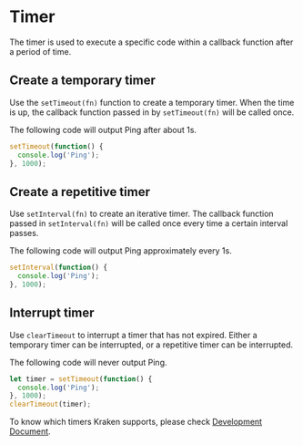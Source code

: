 # Timer

The timer is used to execute a specific code within a callback function after a period of time.

## Create a temporary timer

Use the `setTimeout(fn)` function to create a temporary timer. When the time is up, the callback function passed in by `setTimeout(fn)` will be called once.

The following code will output Ping after about 1s.

```javascript
setTimeout(function() {
  console.log('Ping');
}, 1000);
```

## Create a repetitive timer

Use `setInterval(fn)` to create an iterative timer. The callback function passed in `setInterval(fn)` will be called once every time a certain interval passes.

The following code will output Ping approximately every 1s.

```javascript
setInterval(function() {
  console.log('Ping');
}, 1000);
```

## Interrupt timer

Use `clearTimeout` to interrupt a timer that has not expired. Either a temporary timer can be interrupted, or a repetitive timer can be interrupted.

The following code will never output Ping.

```javascript
let timer = setTimeout(function() {
  console.log('Ping');
}, 1000);
clearTimeout(timer);
```

To know which timers Kraken supports, please check [Development Document](/en-US/api/host-environment/timers).
